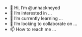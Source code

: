 - 👋 Hi, I’m @unhackneyed
- 👀 I’m interested in ...
- 🌱 I’m currently learning ...
- 💞️ I’m looking to collaborate on ...
- 📫 How to reach me ...

<!---
unhackneyed/unhackneyed is a ✨ special ✨ repository because its `README.md` (this file) appears on your GitHub profile.
You can click the Preview link to take a look at your changes.
--->
